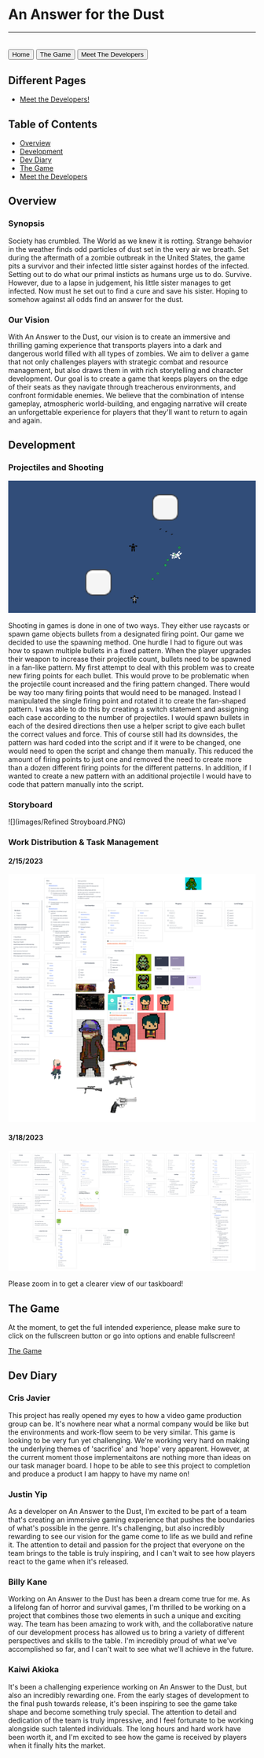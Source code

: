 # An Answer for the Dust

---
<a href="/"/><button>Home</button></a>
<a href="https://dustpending.github.io/pending.zombies.io/"><button>The Game</button></a>
<a href="contact-us"><button>Meet The Developers</button></a>
---

## Different Pages
- [Meet the Developers!](contact-us.md)

## Table of Contents
- [Overview](#overview)
- [Development](#development)
- [Dev Diary](#dev-diary)
- [The Game](#the-game)
- [Meet the Developers](#meet-the-developers)

## Overview

### Synopsis
Society has crumbled. The World as we knew it is rotting. Strange behavior in the weather finds odd particles of dust set in the very air we breath. Set during the aftermath of a zombie outbreak in the United States, the game pits a survivor and their infected little sister against hordes of the infected. Setting out to do what our primal insticts as humans urge us to do. Survive. However, due to a lapse in judgement, his little sister manages to get infected. Now must he set out to find a cure and save his sister. Hoping to somehow against all odds find an answer for the dust.

### Our Vision
With An Answer to the Dust, our vision is to create an immersive and thrilling gaming experience that transports players into a dark and dangerous world filled with all types of zombies. We aim to deliver a game that not only challenges players with strategic combat and resource management, but also draws them in with rich storytelling and character development. Our goal is to create a game that keeps players on the edge of their seats as they navigate through treacherous environments, and confront formidable enemies. We believe that the combination of intense gameplay, atmospheric world-building, and engaging narrative will create an unforgettable experience for players that they'll want to return to again and again.

## Development

### Projectiles and Shooting

![](images/shooting-and-projectiles.png)

Shooting in games is done in one of two ways. They either use raycasts or spawn game objects bullets from a designated firing point. Our game we decided to use the spawning method. One hurdle I had to figure out was how to spawn multiple bullets in a fixed pattern. When the player upgrades their weapon to increase their projectile count, bullets need to be spawned in a fan-like pattern. My first attempt to deal with this problem was to create new firing points for each bullet. This would prove to be problematic when the projectile count increased and the firing pattern changed. There would be way too many firing points that would need to be managed. Instead I manipulated the single firing point and rotated it to create the fan-shaped pattern. I was able to do this by creating a switch statement and assigning each case according to the number of projectiles. I would spawn bullets in each of the desired directions then use a helper script to give each bullet the correct values and force. This of course still had its downsides, the pattern was hard coded into the script and if it were to be changed, one would need to open the script and change them manually. This reduced the amount of firing points to just one and removed the need to create more than a dozen different firing points for the different patterns. In addition, if I wanted to create a new pattern with an additional projectile I would have to code that pattern manually into the script.


### Storyboard

![](images/Refined Stroyboard.PNG)

### Work Distribution & Task Management

#### 2/15/2023

![](images/canvas-zombie.png)

#### 3/18/2023

![](images/tasklist2.png)

Please zoom in to get a clearer view of our taskboard!

## The Game

At the moment, to get the full intended experience, please make sure to click on the fullscreen button or go into options and enable fullscreen!

[The Game](https://dustpending.github.io/pending.zombies.io/)

## Dev Diary

### Cris Javier

This project has really opened my eyes to how a video game production group can be. It's nowhere near what a normal company would be like but the environments and work-flow seem to be very similar. This game is looking to be very fun yet challenging. We're working very hard on making the underlying themes of 'sacrifice' and 'hope' very apparent. However, at the current moment those implementaitons are nothing more than ideas on our task manager board. I hope to be able to see this project to completion and produce a product I am happy to have my name on!

### Justin Yip

As a developer on An Answer to the Dust, I'm excited to be part of a team that's creating an immersive gaming experience that pushes the boundaries of what's possible in the genre. It's challenging, but also incredibly rewarding to see our vision for the game come to life as we build and refine it. The attention to detail and passion for the project that everyone on the team brings to the table is truly inspiring, and I can't wait to see how players react to the game when it's released.

### Billy Kane

Working on An Answer to the Dust has been a dream come true for me. As a lifelong fan of horror and survival games, I'm thrilled to be working on a project that combines those two elements in such a unique and exciting way. The team has been amazing to work with, and the collaborative nature of our development process has allowed us to bring a variety of different perspectives and skills to the table. I'm incredibly proud of what we've accomplished so far, and I can't wait to see what we'll achieve in the future.

### Kaiwi Akioka

It's been a challenging experience working on An Answer to the Dust, but also an incredibly rewarding one. From the early stages of development to the final push towards release, it's been inspiring to see the game take shape and become something truly special. The attention to detail and dedication of the team is truly impressive, and I feel fortunate to be working alongside such talented individuals. The long hours and hard work have been worth it, and I'm excited to see how the game is received by players when it finally hits the market.
